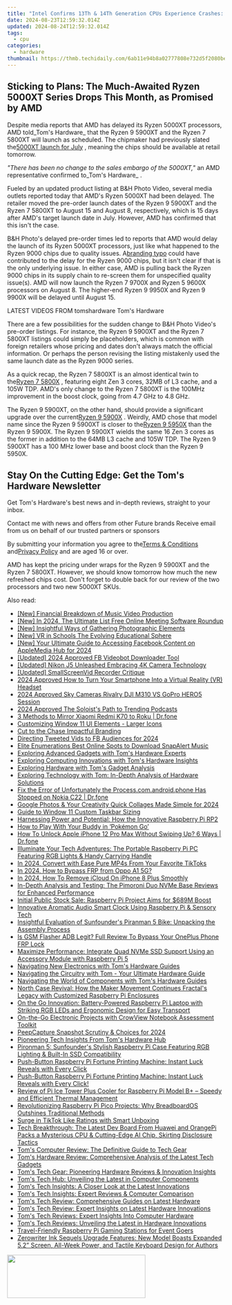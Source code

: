 ```yaml
---
title: "Intel Confirms 13Th & 14Th Generation CPUs Experience Crashes: Unrelated Bug Causes Compared to Desktops"
date: 2024-08-23T12:59:32.014Z
updated: 2024-08-24T12:59:32.014Z
tags:
  - cpu
categories:
  - hardware
thumbnail: https://thmb.techidaily.com/6ab11e94b8a02777808e732d5f2080be3cb5bc04d41c7f6aa8db8cb93929f141.jpg
---
```


## Sticking to Plans: The Much-Awaited Ryzen 5000XT Series Drops This Month, as Promised by AMD

Despite media reports that AMD has delayed its Ryzen 5000XT processors, AMD told_Tom's Hardware_ that the Ryzen 9 5900XT and the Ryzen 7 5800XT will launch as scheduled. The chipmaker had previously slated the[5000XT launch for July](https://www.tomshardware.com/pc-components/cpus/amd-announces-zen-5-ryzen-9000-processors-launches-in-july-four-new-ryzen-9-7-and-5-processors-with-a-16-ipc-improvement) , meaning the chips should be available at retail tomorrow.

_"There has been no change to the sales embargo of the 5000XT,"_ an AMD representative confirmed to_Tom's Hardware_ .

 Fueled by an updated product listing at B&H Photo Video, several media outlets reported today that AMD's Ryzen 5000XT had been delayed. The retailer moved the pre-order launch dates of the Ryzen 9 5900XT and the Ryzen 7 5800XT to August 15 and August 8, respectively, which is 15 days after AMD's target launch date in July. However, AMD has confirmed that this isn't the case.

 B&H Photo's delayed pre-order times led to reports that AMD would delay the launch of its Ryzen 5000XT processors, just like what happened to the Ryzen 9000 chips due to quality issues. A[branding typo](https://www.tomshardware.com/pc-components/cpus/amd-ryzen-9000-launch-delay-due-to-typo-ryzen-7-9700x-ryzen-5-9600x-confirmed) could have contributed to the delay for the Ryzen 9000 chips, but it isn't clear if that is the only underlying issue. In either case, AMD is pulling back the Ryzen 9000 chips in its supply chain to re-screen them for unspecified quality issue(s). AMD will now launch the Ryzen 7 9700X and Ryzen 5 9600X processors on August 8\. The higher-end Ryzen 9 9950X and Ryzen 9 9900X will be delayed until August 15\.

 LATEST VIDEOS FROM tomshardware Tom's Hardware

 There are a few possibilities for the sudden change to B&H Photo Video's pre-order listings. For instance, the Ryzen 9 5900XT and the Ryzen 7 5800XT listings could simply be placeholders, which is common with foreign retailers whose pricing and dates don't always match the official information. Or perhaps the person revising the listing mistakenly used the same launch date as the Ryzen 9000 series.

 As a quick recap, the Ryzen 7 5800XT is an almost identical twin to the[Ryzen 7 5800X](https://www.tomshardware.com/reviews/amd-ryzen-7-5800x-zen-3-review) , featuring eight Zen 3 cores, 32MB of L3 cache, and a 105W TDP. AMD's only change to the Ryzen 7 5800XT is the 100MHz improvement in the boost clock, going from 4.7 GHz to 4.8 GHz.

 The Ryzen 9 5900XT, on the other hand, should provide a significant upgrade over the current[Ryzen 9 5900X](https://www.tomshardware.com/reviews/amd-ryzen-9-5950x-5900x-zen-3-review) . Weirdly, AMD chose that model name since the Ryzen 9 5900XT is closer to the[Ryzen 9 5950X](https://www.tomshardware.com/reviews/amd-ryzen-9-5950x-5900x-zen-3-review) than the Ryzen 9 5900X. The Ryzen 9 5900XT wields the same 16 Zen 3 cores as the former in addition to the 64MB L3 cache and 105W TDP. The Ryzen 9 5900XT has a 100 MHz lower base and boost clock than the Ryzen 9 5950X.

## Stay On the Cutting Edge: Get the Tom's Hardware Newsletter

 Get Tom's Hardware's best news and in-depth reviews, straight to your inbox.

 Contact me with news and offers from other Future brands  Receive email from us on behalf of our trusted partners or sponsors

 By submitting your information you agree to the[Terms & Conditions](https://futureplc.com/terms-conditions/) and[Privacy Policy](https://futureplc.com/privacy-policy/) and are aged 16 or over.

 AMD has kept the pricing under wraps for the Ryzen 9 5900XT and the Ryzen 7 5800XT. However, we should know tomorrow how much the new refreshed chips cost. Don't forget to double back for our review of the two processors and two new 5000XT SKUs.


<ins class="adsbygoogle"
     style="display:block"
     data-ad-format="autorelaxed"
     data-ad-client="ca-pub-7571918770474297"
     data-ad-slot="1223367746"></ins>



<ins class="adsbygoogle"
     style="display:block"
     data-ad-client="ca-pub-7571918770474297"
     data-ad-slot="8358498916"
     data-ad-format="auto"
     data-full-width-responsive="true"></ins>

<span class="atpl-alsoreadstyle">Also read:</span>
<div><ul>
<li><a href="https://some-knowledge.techidaily.com/new-financial-breakdown-of-music-video-production/"><u>[New] Financial Breakdown of Music Video Production</u></a></li>
<li><a href="https://desktop-recording.techidaily.com/new-in-2024-the-ultimate-list-free-online-meeting-software-roundup/"><u>[New] In 2024, The Ultimate List  Free Online Meeting Software Roundup</u></a></li>
<li><a href="https://some-approaches.techidaily.com/new-insightful-ways-of-gathering-photographic-elements/"><u>[New] Insightful Ways of Gathering Photographic Elements</u></a></li>
<li><a href="https://article-posts.techidaily.com/new-vr-in-schools-the-evolving-educational-sphere/"><u>[New] VR in Schools  The Evolving Educational Sphere</u></a></li>
<li><a href="https://facebook-video-content.techidaily.com/new-your-ultimate-guide-to-accessing-facebook-content-on-applemedia-hub-for-2024/"><u>[New] Your Ultimate Guide to Accessing Facebook Content on AppleMedia Hub for 2024</u></a></li>
<li><a href="https://facebook-video-recording.techidaily.com/updated-2024-approved-fb-videobot-downloader-tool/"><u>[Updated] 2024 Approved  FB Videobot Downloader Tool</u></a></li>
<li><a href="https://extra-skills.techidaily.com/updated-nikon-j5-unleashed-embracing-4k-camera-technology/"><u>[Updated] Nikon J5 Unleashed  Embracing 4K Camera Technology</u></a></li>
<li><a href="https://screen-mirroring-recording.techidaily.com/updated-smallscreenvid-recorder-critique/"><u>[Updated] SmallScreenVid Recorder Critique</u></a></li>
<li><a href="https://fox-info.techidaily.com/2024-approved-how-to-turn-your-smartphone-into-a-virtual-reality-vr-headset/"><u>2024 Approved  How to Turn Your Smartphone Into a Virtual Reality (VR) Headset</u></a></li>
<li><a href="https://extra-support.techidaily.com/2024-approved-sky-cameras-rivalry-dji-m310-vs-gopro-hero5-session/"><u>2024 Approved  Sky Cameras Rivalry  DJI M310 VS GoPro HERO5 Session</u></a></li>
<li><a href="https://some-tips.techidaily.com/2024-approved-the-soloists-path-to-trending-podcasts/"><u>2024 Approved  The Soloist's Path to Trending Podcasts</u></a></li>
<li><a href="https://screen-mirror.techidaily.com/3-methods-to-mirror-xiaomi-redmi-k70-to-roku-drfone-by-drfone-android/"><u>3 Methods to Mirror Xiaomi Redmi K70 to Roku | Dr.fone</u></a></li>
<li><a href="https://windows11.techidaily.com/customizing-window-11-ui-elements-larger-icons/"><u>Customizing Window 11 UI Elements - Larger Icons</u></a></li>
<li><a href="https://extra-resources.techidaily.com/cut-to-the-chase-impactful-branding/"><u>Cut to the Chase  Impactful Branding</u></a></li>
<li><a href="https://twitter-videos.techidaily.com/directing-tweeted-vids-to-fb-audiences-for-2024/"><u>Directing Tweeted Vids to FB Audiences for 2024</u></a></li>
<li><a href="https://extra-information.techidaily.com/elite-enumerations-best-online-spots-to-download-snapalert-music/"><u>Elite Enumerations  Best Online Spots to Download SnapAlert Music</u></a></li>
<li><a href="https://hardware-tips.techidaily.com/exploring-advanced-gadgets-with-toms-hardware-experts/"><u>Exploring Advanced Gadgets with Tom's Hardware Experts</u></a></li>
<li><a href="https://hardware-tips.techidaily.com/exploring-computing-innovations-with-toms-hardware-insights/"><u>Exploring Computing Innovations with Tom's Hardware Insights</u></a></li>
<li><a href="https://hardware-tips.techidaily.com/exploring-hardware-with-toms-gadget-analysis/"><u>Exploring Hardware with Tom's Gadget Analysis</u></a></li>
<li><a href="https://hardware-tips.techidaily.com/exploring-technology-with-tom-in-depth-analysis-of-hardware-solutions/"><u>Exploring Technology with Tom: In-Depth Analysis of Hardware Solutions</u></a></li>
<li><a href="https://howto.techidaily.com/fix-the-error-of-unfortunately-the-processcomandroidphone-has-stopped-on-nokia-c22-drfone-by-drfone-fix-android-problems-fix-android-problems/"><u>Fix the Error of Unfortunately the Process.com.android.phone Has Stopped on Nokia C22 | Dr.fone</u></a></li>
<li><a href="https://some-knowledge.techidaily.com/google-photos-and-your-creativity-quick-collages-made-simple-for-2024/"><u>Google Photos & Your Creativity  Quick Collages Made Simple for 2024</u></a></li>
<li><a href="https://win11.techidaily.com/guide-to-window-11-custom-taskbar-sizing/"><u>Guide to Window 11 Custom Taskbar Sizing</u></a></li>
<li><a href="https://hardware-tips.techidaily.com/harnessing-power-and-potential-how-the-innovative-raspberry-pi-rp2/"><u>Harnessing Power and Potential: How the Innovative Raspberry Pi RP2</u></a></li>
<li><a href="https://techno-recovery.techidaily.com/how-to-play-with-your-buddy-in-pokemon-go/"><u>How to Play With Your Buddy in ‘Pokémon Go’</u></a></li>
<li><a href="https://iphone-unlock.techidaily.com/how-to-unlock-apple-iphone-12-pro-max-without-swiping-up-6-ways-drfone-by-drfone-ios/"><u>How To Unlock Apple iPhone 12 Pro Max Without Swiping Up? 6 Ways | Dr.fone</u></a></li>
<li><a href="https://hardware-tips.techidaily.com/illuminate-your-tech-adventures-the-portable-raspberry-pi-pc-featuring-rgb-lights-and-handy-carrying-handle/"><u>Illuminate Your Tech Adventures: The Portable Raspberry Pi PC Featuring RGB Lights & Handy Carrying Handle</u></a></li>
<li><a href="https://tiktok-clips.techidaily.com/in-2024-convert-with-ease-pure-mp4s-from-your-favorite-tiktoks/"><u>In 2024, Convert with Ease  Pure MP4s From Your Favorite TikToks</u></a></li>
<li><a href="https://android-frp.techidaily.com/in-2024-how-to-bypass-frp-from-oppo-a1-5g-by-drfone-android/"><u>In 2024, How to Bypass FRP from Oppo A1 5G?</u></a></li>
<li><a href="https://activate-lock.techidaily.com/in-2024-how-to-remove-icloud-on-iphone-8-plus-smoothly-by-drfone-ios/"><u>In 2024, How To Remove iCloud On iPhone 8 Plus Smoothly</u></a></li>
<li><a href="https://hardware-tips.techidaily.com/in-depth-analysis-and-testing-the-pimoroni-duo-nvme-base-reviews-for-enhanced-performance/"><u>In-Depth Analysis and Testing: The Pimoroni Duo NVMe Base Reviews for Enhanced Performance</u></a></li>
<li><a href="https://hardware-tips.techidaily.com/initial-public-stock-sale-raspberry-pi-project-aims-for-689m-boost/"><u>Initial Public Stock Sale: Raspberry Pi Project Aims for $689M Boost</u></a></li>
<li><a href="https://hardware-tips.techidaily.com/innovative-aromatic-audio-smart-clock-using-raspberry-pi-and-sensory-tech/"><u>Innovative Aromatic Audio Smart Clock Using Raspberry Pi & Sensory Tech</u></a></li>
<li><a href="https://hardware-tips.techidaily.com/insightful-evaluation-of-sunfounders-piranman-5-bike-unpacking-the-assembly-process/"><u>Insightful Evaluation of Sunfounder's Piranman 5 Bike: Unpacking the Assembly Process</u></a></li>
<li><a href="https://android-frp.techidaily.com/is-gsm-flasher-adb-legit-full-review-to-bypass-your-oneplus-phone-frp-lock-by-drfone-android/"><u>Is GSM Flasher ADB Legit? Full Review To Bypass Your OnePlus Phone FRP Lock</u></a></li>
<li><a href="https://hardware-tips.techidaily.com/maximize-performance-integrate-quad-nvme-ssd-support-using-an-accessory-module-with-raspberry-pi-5/"><u>Maximize Performance: Integrate Quad NVMe SSD Support Using an Accessory Module with Raspberry Pi 5</u></a></li>
<li><a href="https://hardware-tips.techidaily.com/navigating-new-electronics-with-toms-hardware-guides/"><u>Navigating New Electronics with Tom's Hardware Guides</u></a></li>
<li><a href="https://hardware-tips.techidaily.com/navigating-the-circuitry-with-tom-your-ultimate-hardware-guide/"><u>Navigating the Circuitry with Tom - Your Ultimate Hardware Guide</u></a></li>
<li><a href="https://hardware-tips.techidaily.com/navigating-the-world-of-components-with-toms-hardware-guides/"><u>Navigating the World of Components with Tom's Hardware Guides</u></a></li>
<li><a href="https://hardware-tips.techidaily.com/north-case-revival-how-the-maker-movement-continues-fractals-legacy-with-customized-raspberry-pi-enclosures/"><u>North Case Revival: How the Maker Movement Continues Fractal's Legacy with Customized Raspberry Pi Enclosures</u></a></li>
<li><a href="https://hardware-tips.techidaily.com/on-the-go-innovation-battery-powered-raspberry-pi-laptop-with-striking-rgb-leds-and-ergonomic-design-for-easy-transport/"><u>On the Go Innovation: Battery-Powered Raspberry Pi Laptop with Striking RGB LEDs and Ergonomic Design for Easy Transport</u></a></li>
<li><a href="https://hardware-tips.techidaily.com/on-the-go-electronic-projects-with-crowview-notebook-assessment-toolkit/"><u>On-the-Go Electronic Projects with CrowView Notebook Assessment Toolkit</u></a></li>
<li><a href="https://screen-mirroring-recording.techidaily.com/peepcapture-snapshot-scrutiny-and-choices-for-2024/"><u>PeepCapture Snapshot Scrutiny & Choices for 2024</u></a></li>
<li><a href="https://hardware-tips.techidaily.com/pioneering-tech-insights-from-toms-hardware-hub/"><u>Pioneering Tech Insights From Tom's Hardware Hub</u></a></li>
<li><a href="https://hardware-tips.techidaily.com/pironman-5-sunfounders-stylish-raspberry-pi-case-featuring-rgb-lighting-and-built-in-ssd-compatibility/"><u>Pironman 5: Sunfounder's Stylish Raspberry Pi Case Featuring RGB Lighting & Built-In SSD Compatibility</u></a></li>
<li><a href="https://hardware-tips.techidaily.com/1723964504762-push-button-raspberry-pi-fortune-printing-machine-instant-luck-reveals-with-every-click/"><u>Push-Button Raspberry Pi Fortune Printing Machine: Instant Luck Reveals with Every Click</u></a></li>
<li><a href="https://hardware-tips.techidaily.com/push-button-raspberry-pi-fortune-printing-machine-instant-luck-reveals-with-every-click/"><u>Push-Button Raspberry Pi Fortune Printing Machine: Instant Luck Reveals with Every Click!</u></a></li>
<li><a href="https://hardware-tips.techidaily.com/review-of-pi-ice-tower-plus-cooler-for-raspberry-pi-model-bplus-speedy-and-efficient-thermal-management/"><u>Review of Pi Ice Tower Plus Cooler for Raspberry Pi Model B+ – Speedy and Efficient Thermal Management</u></a></li>
<li><a href="https://hardware-tips.techidaily.com/revolutionizing-raspberry-pi-pico-projects-why-breadboardos-outshines-traditional-methods/"><u>Revolutionizing Raspberry Pi Pico Projects: Why BreadboardOS Outshines Traditional Methods</u></a></li>
<li><a href="https://extra-hints.techidaily.com/surge-in-tiktok-like-ratings-with-smart-unboxing/"><u>Surge in TikTok Like Ratings with Smart Unboxing</u></a></li>
<li><a href="https://hardware-tips.techidaily.com/tech-breakthrough-the-latest-dev-board-from-huawei-and-orangepi-packs-a-mysterious-cpu-and-cutting-edge-ai-chip-skirting-disclosure-tactics/"><u>Tech Breakthrough: The Latest Dev Board From Huawei and OrangePi Packs a Mysterious CPU & Cutting-Edge AI Chip, Skirting Disclosure Tactics</u></a></li>
<li><a href="https://hardware-tips.techidaily.com/toms-computer-review-the-definitive-guide-to-tech-gear/"><u>Tom's Computer Review: The Definitive Guide to Tech Gear</u></a></li>
<li><a href="https://hardware-tips.techidaily.com/toms-hardware-review-comprehensive-analysis-of-the-latest-tech-gadgets/"><u>Tom's Hardware Review: Comprehensive Analysis of the Latest Tech Gadgets</u></a></li>
<li><a href="https://hardware-tips.techidaily.com/toms-tech-gear-pioneering-hardware-reviews-and-innovation-insights/"><u>Tom's Tech Gear: Pioneering Hardware Reviews & Innovation Insights</u></a></li>
<li><a href="https://hardware-tips.techidaily.com/toms-tech-hub-unveiling-the-latest-in-computer-components-t17239718759064/"><u>Tom's Tech Hub: Unveiling the Latest in Computer Components</u></a></li>
<li><a href="https://hardware-tips.techidaily.com/toms-tech-insights-a-closer-look-at-the-latest-innovations/"><u>Tom's Tech Insights: A Closer Look at the Latest Innovations</u></a></li>
<li><a href="https://hardware-tips.techidaily.com/toms-tech-insights-expert-reviews-and-computer-comparison/"><u>Tom's Tech Insights: Expert Reviews & Computer Comparison</u></a></li>
<li><a href="https://hardware-tips.techidaily.com/toms-tech-review-comprehensive-guides-on-latest-hardware/"><u>Tom's Tech Review: Comprehensive Guides on Latest Hardware</u></a></li>
<li><a href="https://hardware-tips.techidaily.com/toms-tech-review-expert-insights-on-latest-hardware-innovations/"><u>Tom's Tech Review: Expert Insights on Latest Hardware Innovations</u></a></li>
<li><a href="https://hardware-tips.techidaily.com/toms-tech-reviews-expert-insights-into-computer-hardware/"><u>Tom's Tech Reviews: Expert Insights Into Computer Hardware</u></a></li>
<li><a href="https://hardware-tips.techidaily.com/toms-tech-reviews-unveiling-the-latest-in-hardware-innovations/"><u>Tom's Tech Reviews: Unveiling the Latest in Hardware Innovations</u></a></li>
<li><a href="https://hardware-tips.techidaily.com/travel-friendly-raspberry-pi-gaming-stations-for-event-goers/"><u>Travel-Friendly Raspberry Pi Gaming Stations for Event Goers</u></a></li>
<li><a href="https://hardware-tips.techidaily.com/zerowriter-ink-sequels-upgrade-features-new-model-boasts-expanded-52-screen-all-week-power-and-tactile-keyboard-design-for-authors/"><u>Zerowriter Ink Sequels Upgrade Features: New Model Boasts Expanded 5.2” Screen, All-Week Power, and Tactile Keyboard Design for Authors</u></a></li>
</ul></div>

<!-- affiliate ads begin -->
<a href="https://proteahair.pxf.io/c/5597632/1983634/23621" target="_top" id="1983634"><img src="//a.impactradius-go.com/display-ad/23621-1983634" border="0" alt="" width="320" height="100"/></a><img height="0" width="0" src="https://imp.pxf.io/i/5597632/1983634/23621" style="position:absolute;visibility:hidden;" border="0" />
<!-- affiliate ads end -->